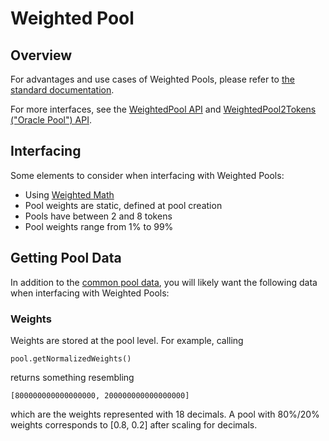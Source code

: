 # Weighted Pool

## Overview

For advantages and use cases of Weighted Pools, please refer to [the standard documentation](https://docs.balancer.fi/products/balancer-pools/weighted-pools).

For more interfaces, see the [WeightedPool API](../../references/contracts/apis/pools/weightedpool.md#api) and [WeightedPool2Tokens ("Oracle Pool") API](../../references/contracts/apis/pools/weightedpool2tokens.md#api).

## Interfacing

Some elements to consider when interfacing with Weighted Pools:

* Using [Weighted Math](../pool-math/weighted-math.md)
* Pool weights are static, defined at pool creation
* Pools have between 2 and 8 tokens
* Pool weights range from 1% to 99%

## Getting Pool Data

In addition to the [common pool data](./#getting-common-pool-data), you will likely want the following data when interfacing with Weighted Pools:

### Weights

Weights are stored at the pool level. For example, calling

```
pool.getNormalizedWeights()
```

returns something resembling

```
[800000000000000000, 200000000000000000]
```

which are the weights represented with 18 decimals. A pool with 80%/20% weights corresponds to \[0.8, 0.2] after scaling for decimals.

